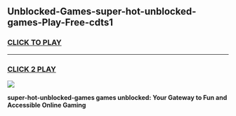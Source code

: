 
## Unblocked-Games-super-hot-unblocked-games-Play-Free-cdts1
<h3>
<a href="https://premium76.site?title=super-hot-unblocked-games&ref=21A">CLICK TO PLAY</a></h3>
<hr>

<h3>
<a href="https://premium76.site?title=super-hot-unblocked-games&ref=21A">CLICK 2 PLAY</a>
  
</h3>

<a href="https://premium76.site?title=super-hot-unblocked-games&ref=21A"><img src="https://clearcache.store/games.png"></a>


**super-hot-unblocked-games games unblocked: Your Gateway to Fun and Accessible Online Gaming**
